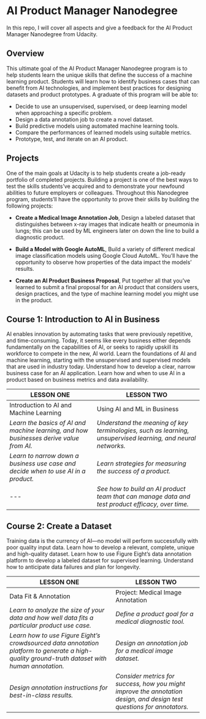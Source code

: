# AI Product Manager Nanodegree
In this repo, I will cover all aspects and give a feedback for the AI Product Manager Nanodegree from Udacity.

## Overview
This ultimate goal of the AI Product Manager Nanodegree program is to help students learn the unique skills that define the success of a machine learning product. Students will learn how to identify business cases that can benefit from AI technologies, and implement best practices for designing datasets and product prototypes. A graduate of this program will be able to:

* Decide to use an unsupervised, supervised, or deep learning model when approaching a specific problem.
* Design a data annotation job to create a novel dataset.
* Build predictive models using automated machine learning tools.
* Compare the performances of learned models using suitable metrics.
* Prototype, test, and iterate on an AI product.

## Projects
One of the main goals at Udacity is to help students create a job-ready portfolio of completed projects. Building a project is one of the best ways to test the skills students’ve acquired and to demonstrate your newfound abilities to future employers or colleagues. Throughout this Nanodegree program, students’ll have the opportunity to prove their skills by building the following projects:

* **Create a Medical Image Annotation Job**, Design a labeled dataset that distinguishes between x-ray images that indicate health or pneumonia in lungs; this can be used by ML engineers later on down the line to build a diagnostic product.

* **Build a Model with Google AutoML**, Build a variety of different medical image classification models using Google Cloud AutoML. You’ll have the opportunity to observe how properties of the data impact the models’ results.
     
* **Create an AI Product Business Proposal**, Put together all that you’ve learned to submit a final proposal for an AI product that considers users, design practices, and the type of machine learning model you might use in the product.

## Course 1: Introduction to AI in Business

AI enables innovation by automating tasks that were previously repetitive, and time-consuming. Today, it seems like every business either depends fundamentally on the capabilities of AI, or seeks to rapidly upskill its workforce to compete in the new, AI world. Learn the foundations of AI and machine learning, starting with the unsupervised and supervised models that are used in industry today. Understand how to develop a clear, narrow business case for an AI application. Learn how and when to use AI in a product based on business metrics and data availability.


| LESSON ONE  | LESSON TWO |
| ------------- | ------------- |
| Introduction to AI and Machine Learning  | Using AI and ML in Business  |
| *Learn the basics of AI and machine learning, and how businesses derive value from AI.*  | *Understand the meaning of key terminologies, such as learning, unsupervised learning, and neural networks.*  |
| *Learn to narrow down a business use case and decide when to use AI in a product.* | *Learn strategies for measuring the success of a product.* |
| --- | *See how to build an AI product team that can manage data and test product efficacy, over time.* |

## Course 2: Create a Dataset
Training data is the currency of AI—no model will perform successfully with poor quality input data. Learn how to develop a relevant, complete, unique and high-quality dataset. Learn how to use Figure Eight’s data annotation platform to develop a labeled dataset for supervised learning. Understand how to anticipate data failures and plan for longevity.

| LESSON ONE  | LESSON TWO |
| ------------- | ------------- |
| Data Fit & Annotation  | Project: Medical Image Annotation  |
| *Learn to analyze the size of your data and how well data fits a particular product use case.*  | *Define a product goal for a medical diagnostic tool.*  |
| *Learn how to use Figure Eight’s crowdsourced data annotation platform to generate a high-quality ground-truth dataset with human annotation.* | *Design an annotation job for a medical image dataset.* |
| *Design annotation instructions for best-in-class results.* | *Consider metrics for success, how you might improve the annotation design, and design test questions for annotators.* |
